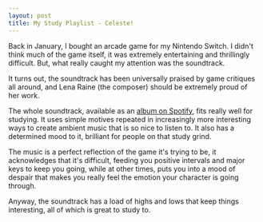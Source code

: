 ```yaml
---
layout: post
title: My Study Playlist - Celeste!
---
```


Back in January, I bought an arcade game for my Nintendo Switch. I didn't think much of the game itself, it was extremely entertaining and thrillingly difficult. But, what really caught my attention was the soundtrack.

It turns out, the soundtrack has been universally praised by game critiques all around, and Lena Raine (the composer) should be extremely proud of her work.
<!--more-->

The whole soundtrack, available as an [album on Spotify](https://open.spotify.com/album/5OZHQ7KG8k04IOkF50fACO?si=gl8VD8iKTfWHgJh6Siv_mg), fits really well for studying. It uses simple motives repeated in increasingly more interesting ways to create ambient music that is so nice to listen to. It also has a determined mood to it, brilliant for people on that study grind.

The music is a perfect reflection of the game it's trying to be, it acknowledges that it's difficult, feeding you positive intervals and major keys to keep you going, while at other times, puts you into a mood of despair that makes you really feel the emotion your character is going through.

Anyway, the soundtrack has a load of highs and lows that keep things interesting, all of which is great to study to.
